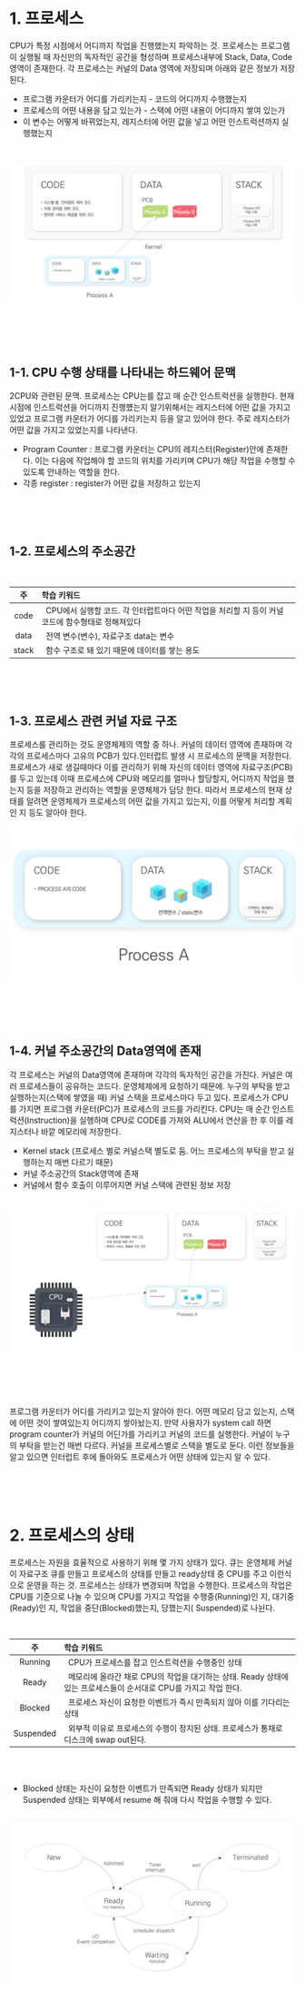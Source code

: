 # 1. 프로세스

CPU가 특정 시점에서 어디까지 작업을 진행했는지 파악하는 것. 프로세스는 프로그램이 실행될 때 자신만의 독자적인 공간을 형성하며 프로세스내부에 Stack, Data, Code 영역이 존재한다. 각 프로세스는 커널의
Data 영역에 저장되며 아래와 같은 정보가 저장된다.

- 프로그램 카운터가 어디를 가리키는지 - 코드의 어디까지 수행했는지
- 프로세스의 어떤 내용을 담고 있는가 - 스택에 어떤 내용이 어디까지 쌓여 있는가
- 이 변수는 어떻게 바뀌었는지, 레지스터에 어떤 값을 넣고 어떤 인스트럭션까지 실행했는지

<br/>

![ex_screenshot](../../images/process.png)

<br/><br/><br/><br/>

## 1-1. CPU 수행 상태를 나타내는 하드웨어 문맥

2CPU와 관련된 문맥. 프로세스는 CPU는를 잡고 매 순간 인스트럭션을 실행한다. 현재 시점에 인스트럭션을 어디까지 진행헀는지 알기위해서는 레지스터에 어떤 값을 가지고 있었고 프로그램 카운터가 어디를 가리키는지
등을 알고 있어야 한다. 주로 레지스터가 어떤 값을 가지고 있었는지를 나타낸다.

- Program Counter : 프로그램 카운터는 CPU의 레지스터(Register)안에 존재한다. 이는 다음에 작업해야 할 코드의 위치를 가리키며 CPU가 해당 작업을 수행할 수 있도록 안내하는 역할을 한다.
- 각종 register : register가 어떤 값을 저장하고 있는지

<br/><br/><br/>

## 1-2. 프로세스의 주소공간

<br/>

|  주  |학습 키워드|
|:---:|:-------|
| code |&nbsp; CPU에서 실행할 코드. 각 인터럽트마다 어떤 작업을 처리할 지 등이 커널 코드에 함수형태로 정해져있다|
| data |&nbsp; 전역 변수(변수), 자료구조 data는 변수|
| stack |&nbsp; 함수 구조로 돼 있기 때문에 데이터를 쌓는 용도|

<br/><br/><br/>

## 1-3. 프로세스 관련 커널 자료 구조

프로세스를 관리하는 것도 운영체제의 역할 중 하나. 커널의 데이터 영역에 존재하며 각각의 프로세스마다 고유의 PCB가 있다.인터럽트 발생 시 프로세스의 문맥을 저장한다. 프로세스가 새로 생길때마다 이를 관리하기 위해
자신의 데이터 영역에 자료구조(PCB)를 두고 있는데 이때 프로세스에 CPU와 메모리를 얼마나 할당할지, 어디까지 작업을 했는지 등을 저장하고 관리하는 역할을 운영체제가 담당 한다. 따라서 프로세스의 현재 상태를
알려면 운영체제가 프로세스의 어떤 값을 가지고 있는지, 이를 어떻게 처리할 계획인 지 등도 알아야 한다.
<br/>
<br/>
![ex_screenshot](../../images/process1.png)

<br/><br/><br/>

## 1-4. 커널 주소공간의 Data영역에 존재

각 프로세스는 커널의 Data영역에 존재하며 각각의 독자적인 공간을 가진다. 커널은 여러 프로세스들이 공유하는 코드다. 운영체제에게 요청하기 때문에. 누구의 부탁을 받고 실행하는지(스택에 쌓였을 때) 커널 스택을
프로세스마다 두고 있다. 프로세스가 CPU를 가지면 프로그램 카운터(PC)가 프로세스의 코드를 가리킨다. CPU는 매 순간 인스트럭션(Instruction)을 실행하며 CPU로 CODE를 가져와 ALU에서 연산을 한
후 이를 레지스터나 바깥 메모리에 저장한다.

- Kernel stack (프로세스 별로 커널스택 별도로 둠. 어느 프로세스의 부탁을 받고 실행하는지 매번 다르기 때문)
- 커널 주소공간의 Stack영역에 존재
- 커널에서 함수 호출이 이루어지면 커널 스택에 관련된 정보 저장
  <br/><br/>

![ex_screenshot](../../images/process2.png)

<br/><br/><br/><br/>
프로그램 카운터가 어디를 가리키고 있는지 알아야 한다. 어떤 메모리 담고 있는지, 스택에 어떤 것이 쌓여있는지 어디까지 쌓아놨는지. 만약 사용자가 system call 하면 program counter가 커널의
어딘가를 가리키고 커널의 코드를 실행한다. 커널이 누구의 부탁을 받는건 매번 다르다. 커널을 프로세스별로 스택을 별도로 둔다. 이런 정보들을 알고 있으면 인터럽트 후에 돌아와도 프로세스가 어떤 상태에 있는지 알 수
있다.
<br/><br/><br/><br/><br/>

# 2. 프로세스의 상태

프로세스는 자원을 효율적으로 사용하기 위해 몇 가지 상태가 있다. 큐는 운영체제 커널이 자료구조 큐를 만들고 프로세스의 상태를 만들고 ready상태 중 CPU를 주고 이런식으로 운영을 하는 것. 프로세스는 상태가
변경되며 작업을 수행한다. 프로세스의 작업은 CPU를 기준으로 나눌 수 있으며 CPU를 가지고 작업을 수행중(Running)인 지, 대기중(Ready)인 지, 작업을 중단(Blocked)했는지, 당했는지(
Suspended)로 나뉜다.

<br/>

|  주  |학습 키워드|
|:---:|:-------|
| Running |&nbsp; CPU가 프로세스를 잡고 인스트럭션을 수행중인 상태|
| Ready |&nbsp; 메모리에 올라간 채로 CPU의 작업을 대기하는 상태. Ready 상태에 있는 프로세스들이 순서대로 CPU를 가지고 작업 한다.|
| Blocked |&nbsp; 프로세스 자신이 요청한 이벤트가 즉시 만족되지 않아 이를 기다리는 상태|
| Suspended |&nbsp; 외부적 이유로 프로세스의 수행이 정지된 상태. 프로세스가 통채로 디스크에 swap out된다.

<br/><br/>

* Blocked 상태는 자신이 요청한 이벤트가 만족되면 Ready 상태가 되지만 Suspended 상태는 외부에서 resume 해 줘애 다시 작업을 수행할 수 있다.
  <br/><br/>

![ex_screenshot](../../images/processlifecycle.jpeg)
